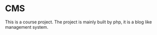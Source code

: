 # CMS

This is a course project. The project is mainly built by php, it is a blog like management system.
